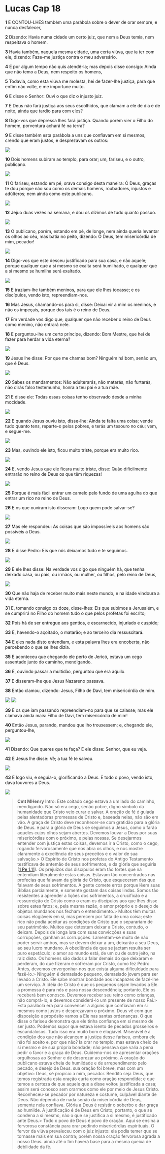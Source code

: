# Lucas Cap 18

**1** 	E CONTOU-LHES também uma parábola sobre o dever de orar sempre, e nunca desfalecer,

**2** 	Dizendo: Havia numa cidade um certo juiz, que nem a Deus temia, nem respeitava o homem.

**3** 	Havia também, naquela mesma cidade, uma certa viúva, que ia ter com ele, dizendo: Faze-me justiça contra o meu adversário.

**4** 	E por algum tempo não quis atendê-la; mas depois disse consigo: Ainda que não temo a Deus, nem respeito os homens,

**5** 	Todavia, como esta viúva me molesta, hei de fazer-lhe justiça, para que enfim não volte, e me importune muito.

**6** 	E disse o Senhor: Ouvi o que diz o injusto juiz.

**7** 	E Deus não fará justiça aos seus escolhidos, que clamam a ele de dia e de noite, ainda que tardio para com eles?

**8** 	Digo-vos que depressa lhes fará justiça. Quando porém vier o Filho do homem, porventura achará fé na terra?

**9** 	E disse também esta parábola a uns que confiavam em si mesmos, crendo que eram justos, e desprezavam os outros:

![](../Images/SweetPublishing/42-18-1.jpg) 

**10** 	Dois homens subiram ao templo, para orar; um, fariseu, e o outro, publicano.

![](../Images/SweetPublishing/42-18-2.jpg) 

**11** 	O fariseu, estando em pé, orava consigo desta maneira: Ó Deus, graças te dou porque não sou como os demais homens, roubadores, injustos e adúlteros; nem ainda como este publicano.

![](../Images/SweetPublishing/42-18-3.jpg) 

**12** 	Jejuo duas vezes na semana, e dou os dízimos de tudo quanto possuo.

![](../Images/SweetPublishing/42-18-4.jpg) 

**13** 	O publicano, porém, estando em pé, de longe, nem ainda queria levantar os olhos ao céu, mas batia no peito, dizendo: Ó Deus, tem misericórdia de mim, pecador!

![](../Images/SweetPublishing/42-18-5.jpg) 

**14** 	Digo-vos que este desceu justificado para sua casa, e não aquele; porque qualquer que a si mesmo se exalta será humilhado, e qualquer que a si mesmo se humilha será exaltado.

![](../Images/SweetPublishing/42-18-6.jpg) 

**15** 	E traziam-lhe também meninos, para que ele lhes tocasse; e os discípulos, vendo isto, repreendiam-nos.

**16** 	Mas Jesus, chamando-os para si, disse: Deixai vir a mim os meninos, e não os impeçais, porque dos tais é o reino de Deus.

**17** 	Em verdade vos digo que, qualquer que não receber o reino de Deus como menino, não entrará nele.

**18** 	E perguntou-lhe um certo príncipe, dizendo: Bom Mestre, que hei de fazer para herdar a vida eterna?

![](../Images/SweetPublishing/40-19-1.jpg) 

**19** 	Jesus lhe disse: Por que me chamas bom? Ninguém há bom, senão um, que é Deus.

![](../Images/SweetPublishing/40-19-2.jpg) 

**20** 	Sabes os mandamentos: Não adulterarás, não matarás, não furtarás, não dirás falso testemunho, honra a teu pai e a tua mãe.

**21** 	E disse ele: Todas essas coisas tenho observado desde a minha mocidade.

![](../Images/SweetPublishing/40-19-3.jpg) 

**22** 	E quando Jesus ouviu isto, disse-lhe: Ainda te falta uma coisa; vende tudo quanto tens, reparte-o pelos pobres, e terás um tesouro no céu; vem, e segue-me.

![](../Images/SweetPublishing/40-19-4.jpg) 

**23** 	Mas, ouvindo ele isto, ficou muito triste, porque era muito rico.

![](../Images/SweetPublishing/40-19-5.jpg) 

**24** 	E, vendo Jesus que ele ficara muito triste, disse: Quão dificilmente entrarão no reino de Deus os que têm riquezas!

![](../Images/SweetPublishing/40-19-6.jpg) 

**25** 	Porque é mais fácil entrar um camelo pelo fundo de uma agulha do que entrar um rico no reino de Deus.

**26** 	E os que ouviram isto disseram: Logo quem pode salvar-se?

![](../Images/SweetPublishing/40-19-7.jpg) 

**27** 	Mas ele respondeu: As coisas que são impossíveis aos homens são possíveis a Deus.

![](../Images/SweetPublishing/40-19-8.jpg) 

**28** 	E disse Pedro: Eis que nós deixamos tudo e te seguimos.

![](../Images/SweetPublishing/40-19-9.jpg) 

**29** 	E ele lhes disse: Na verdade vos digo que ninguém há, que tenha deixado casa, ou pais, ou irmãos, ou mulher, ou filhos, pelo reino de Deus,

![](../Images/SweetPublishing/40-19-10.jpg) 

**30** 	Que não haja de receber muito mais neste mundo, e na idade vindoura a vida eterna.

**31** 	E, tomando consigo os doze, disse-lhes: Eis que subimos a Jerusalém, e se cumprirá no Filho do homem tudo o que pelos profetas foi escrito;

**32** 	Pois há de ser entregue aos gentios, e escarnecido, injuriado e cuspido;

**33** 	E, havendo-o açoitado, o matarão; e ao terceiro dia ressuscitará.

**34** 	E eles nada disto entendiam, e esta palavra lhes era encoberta, não percebendo o que se lhes dizia.

**35** 	E aconteceu que chegando ele perto de Jericó, estava um cego assentado junto do caminho, mendigando.

**36** 	E, ouvindo passar a multidão, perguntou que era aquilo.

**37** 	E disseram-lhe que Jesus Nazareno passava.

**38** 	Então clamou, dizendo: Jesus, Filho de Davi, tem misericórdia de mim.

![](../Images/SweetPublishing/42-18-17.jpg) ![](../Images/SweetPublishing/42-18-18.jpg) 

**39** 	E os que iam passando repreendiam-no para que se calasse; mas ele clamava ainda mais: Filho de Davi, tem misericórdia de mim!

**40** 	Então Jesus, parando, mandou que lho trouxessem; e, chegando ele, perguntou-lhe,

![](../Images/SweetPublishing/42-18-19.jpg) 

**41** 	Dizendo: Que queres que te faça? E ele disse: Senhor, que eu veja.

**42** 	E Jesus lhe disse: Vê; a tua fé te salvou.

![](../Images/SweetPublishing/42-18-20.jpg) 

**43** 	E logo viu, e seguia-o, glorificando a Deus. E todo o povo, vendo isto, dava louvores a Deus.

![](../Images/SweetPublishing/42-18-21.jpg) 


> **Cmt MHenry** Intro: Este coitado cego estava a um lado do caminho, mendigando. Não só era cego, senão pobre, digno símbolo da humanidade que Cristo veio curar e salvar. A oração de fé é guiada pelas alentadoras promessas de Cristo e, baseada nelas, não são em vão. A graça de Cristo deve reconhecer-se com gratidão para a glória de Deus. é para a glória de Deus se seguimos a Jesus, como o farão aqueles cujos olhos sejam abertos. Devemos louvar a Deus por suas misericórdias com o próximo, e pelas nossas. Se desejarmos entender com justiça estas coisas, devemos ir a Cristo, como o cego, rogando fervorosamente que nos abra os olhos, e nos mostre claramente a excelência de seus preceitos e o valor de sua salvação.> O Espírito de Cristo nos profetas do Antigo Testamento testificava de antemão de seus sofrimentos, e da glória que seguiria ([1 Pe 1.11](../60N-1Pe/01.md#11)). Os prejuízos dos discípulos eram tão fortes que na entendiam literalmente estas coisas. Estavam tão concentrados nas profecias que falavam da glória de Cristo, que esqueceram das que falavam de seus sofrimentos. A gente comete erros porque lêem suas Bíblias parcialmente, e somente gostam das coisas lindas. Somos tão resistentes a aprender a lições dos sofrimentos, a crucifixão e a ressurreição de Cristo como o eram os discípulos aos que lhes disse sobre estes fatos; e, pela mesma razão, o amor próprio e o desejo de objetos mundanos nos fecham o entendimento.> Muitos têm muitas coisas elogiáveis em si, mas perecem por falta de uma coisa; este rico não podia aceitar as condições de Cristo que o separariam de seu patrimônio. Muitos que detestam deixar a Cristo, contudo, o deixam. Depois de longa luta com suas convicções e suas corrupções, ganham as corrupções. Lamentam-se muito de não poder servir ambos, mas se devem deixar a um, deixarão a seu Deus, ao seu lucro mundano. A obediência de que se jactam resulta ser puro espetáculo; o amor ao mundo está, de um ou de outro jeito, na raiz disto. Os homens são dados a falar demais do que deixaram e perderam, do que fizeram e sofreram por Cristo, como fez Pedro. Antes, devemos envergonhar-nos que exista alguma dificuldade para fazê-lo.> Ninguém é demasiado pequeno, demasiado jovem para ser levado a Cristo. Ele sabe mostrar bondade aos incapazes de fazê-lhe um serviço. A idéia de Cristo é que os pequenos sejam levados a Ele. a promessa é para nós e para nossa descendência; portanto, Ele os receberá bem conosco. Devemos receber seu reino como crianças, não comprá-lo, e devemos considerá-lo um presente de nosso Pai.> Esta parábola era para convencer a alguns que confiavam em si mesmos como justos e desprezavam o próximo. Deus vê com que disposição e propósito vamos a Ele nas santas ordenanças. O que disse o fariseu demonstra que ele tinha confiança em si mesmo de ser justo. Podemos supor que estava isento de pecados grosseiros e escandalosos. Tudo isso era muito bom e elogiável. Miserável é a condição dos que não alcançam a justiça desse fariseu, embora ele não foi aceito e, por que não? Ia orar no templo, mas estava cheio de si mesmo e de sua própria bondade; não pensava que valia a pena pedir o favor e a graça de Deus. Cuidemo-nos de apresentar orações orgulhosas ao Senhor e de desprezar ao próximo. A oração do publicano estava cheia de humildade e de arrependimento pelo pecado, e desejo de Deus. sua oração foi breve, mas com um objetivo: Deus, sé propício a mim, pecador. Bendito seja Deus, que temos registrada esta oração curta como oração respondida; e que temos a certeza de que aquele que a disse voltou justificada a casa; assim será conosco sem orarmos como ele por meio de Jesus Cristo. Reconheceu-se pecador por natureza e costume, culpável diante de Deus. Não dependia de nada senão da misericórdia de Deus, somente nela confiava. Glória a Deus é resistir o soberbo e dar graça ao humilde. A justificação é de Deus em Cristo; portanto, o que se condena a si mesmo, não o que se justifica a si mesmo, é justificado ante Deus.> Todo o povo de Deus é povo de oração. Aqui se ensina a fervorosa constância para orar pedindo misericórdias espirituais. O fervor da viúva prevaleceu com o juiz injusto: ela podia temer que se tornasse mais em sua contra; porém nossa oração fervorosa agrada a nosso Deus. ainda até o fim haverá base para a mesma queixa de debilidade da fé.